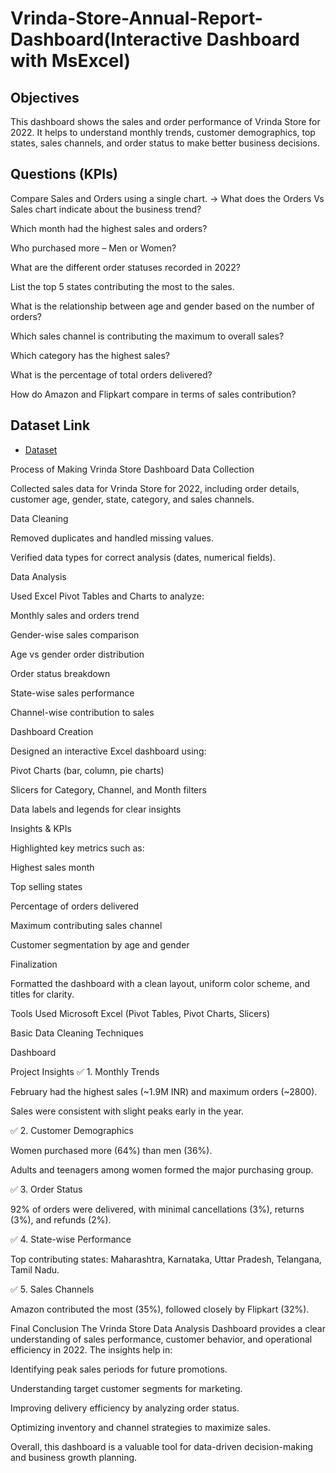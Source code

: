 # Vrinda-Store-Annual-Report-Dashboard(Interactive Dashboard with MsExcel)
## Objectives
This dashboard shows the sales and order performance of Vrinda Store for 2022. It helps to understand monthly trends, customer demographics, top states, sales channels, and order status to make better business decisions.

## Questions (KPIs)
Compare Sales and Orders using a single chart.
→ What does the Orders Vs Sales chart indicate about the business trend?

Which month had the highest sales and orders?

Who purchased more – Men or Women?

What are the different order statuses recorded in 2022?

List the top 5 states contributing the most to the sales.

What is the relationship between age and gender based on the number of orders?

Which sales channel is contributing the maximum to overall sales?

Which category has the highest sales?

What is the percentage of total orders delivered?

How do Amazon and Flipkart compare in terms of sales contribution?

## Dataset Link
- <a href="https://github.com/snehachavhan2004/Vrinda-Store-Annual-Report-Dashboard/blob/main/Vrinda%20Store%20Data%20Analysis%20(1).xlsx">Dataset</a>

Process of Making Vrinda Store Dashboard
Data Collection

Collected sales data for Vrinda Store for 2022, including order details, customer age, gender, state, category, and sales channels.

Data Cleaning

Removed duplicates and handled missing values.

Verified data types for correct analysis (dates, numerical fields).

Data Analysis

Used Excel Pivot Tables and Charts to analyze:

Monthly sales and orders trend

Gender-wise sales comparison

Age vs gender order distribution

Order status breakdown

State-wise sales performance

Channel-wise contribution to sales

Dashboard Creation

Designed an interactive Excel dashboard using:

Pivot Charts (bar, column, pie charts)

Slicers for Category, Channel, and Month filters

Data labels and legends for clear insights

Insights & KPIs

Highlighted key metrics such as:

Highest sales month

Top selling states

Percentage of orders delivered

Maximum contributing sales channel

Customer segmentation by age and gender

Finalization

Formatted the dashboard with a clean layout, uniform color scheme, and titles for clarity.

Tools Used
Microsoft Excel (Pivot Tables, Pivot Charts, Slicers)

Basic Data Cleaning Techniques

Dashboard

Project Insights
✅ 1. Monthly Trends

February had the highest sales (~1.9M INR) and maximum orders (~2800).

Sales were consistent with slight peaks early in the year.

✅ 2. Customer Demographics

Women purchased more (64%) than men (36%).

Adults and teenagers among women formed the major purchasing group.

✅ 3. Order Status

92% of orders were delivered, with minimal cancellations (3%), returns (3%), and refunds (2%).

✅ 4. State-wise Performance

Top contributing states: Maharashtra, Karnataka, Uttar Pradesh, Telangana, Tamil Nadu.

✅ 5. Sales Channels

Amazon contributed the most (35%), followed closely by Flipkart (32%).

Final Conclusion
The Vrinda Store Data Analysis Dashboard provides a clear understanding of sales performance, customer behavior, and operational efficiency in 2022. The insights help in:

Identifying peak sales periods for future promotions.

Understanding target customer segments for marketing.

Improving delivery efficiency by analyzing order status.

Optimizing inventory and channel strategies to maximize sales.

Overall, this dashboard is a valuable tool for data-driven decision-making and business growth planning.
